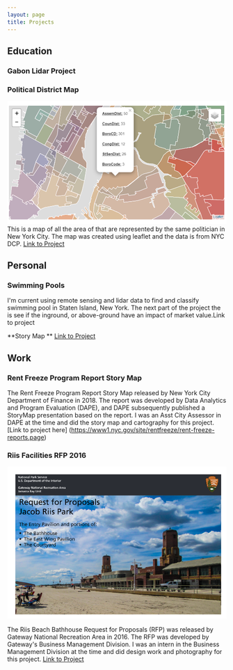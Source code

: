 ```yaml
---
layout: page
title: Projects
---
```


## Education 

### Gabon Lidar Project 

### Political District Map
![](https://github.com/bobabugel/BobAbugel/blob/main/img/Political_District_Map.PNG)
This is a map of all the area of that are represented by the same politician in New York City. The map was created using leaflet and the data is from NYC DCP. [Link to Project](https://github.com/bobabugel/NYC_Policital_District_MAP)

## Personal 

### Swimming Pools 

I'm current using remote sensing and lidar data to find and classify swimming pool in Staten Island, New York. The next part of the project the is see if the inground, or above-ground have an impact of market value.Link to project

**Story Map ** [Link to Project](https://storymaps.arcgis.com/stories/fecea5bf8fbb4181954efd8a72a28b62)

## Work

### Rent Freeze Program Report Story Map

The Rent Freeze Program Report Story Map released by New York City Department of Finance in 2018. The report was developed by Data Analytics and Program Evaluation (DAPE), and DAPE subsequently published a StoryMap presentation based on the report. I was an Asst City Assessor in DAPE at the time and did the story map and cartography for this project. [Link to project here] (https://www1.nyc.gov/site/rentfreeze/rent-freeze-reports.page)



### Riis Facilities RFP 2016 

![](https://github.com/bobabugel/portfolio/blob/gh-pages/img/RFP.PNG)

The Riis Beach Bathhouse Request for Proposals (RFP) was released by Gateway National Recreation Area in 2016. The RFP was developed by Gateway's Business Management Division.  I was an intern in the Business Management Division at the time and did  design work and photography for this project.
[Link to Project](https://github.com/bobabugel/portfolio/blob/gh-pages/pdf/Riis_Facilities_RFP_2016-1110%20(1).pdf)
